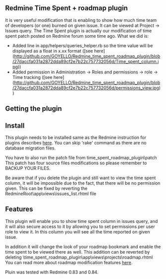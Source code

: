## Redmine Time Spent + roadmap plugin

It is very useful modification that is enabling to show how much time team of developers (or one) burned on given issue. It can be viewed at Project -> Issues   query.
The Time Spent plugin is actually our modification of time spent patch posted on Redmine forum some time ago. What we did is:
 
 * Added line in app/helpers/queries_helper.rb so the time value will be displayed as a float in x.xx format ([see here] (http://github.com/GOYELLO/Redmine_time_spent_roadmap_plugin/blob/27daccfa031a2872dda89cf2e7b22c757732056d/Time_spent_column.jpg))
 * Added permission in Administration -> Roles and permissions -> role -> Time tracking  ([see here] (http://github.com/GOYELLO/Redmine_time_spent_roadmap_plugin/blob/27daccfa031a2872dda89cf2e7b22c757732056d/permissions_view.jpg))


## Getting the plugin 

## Install

This plugin needs to be installed same as the Redmine instruction for plugins describes [here](http://www.redmine.org/wiki/1/Plugins). 
You can skip 'rake' command as there are no database migration files.

You have to also run the patch file from   time_spent_roadmap_plugin\patch   
This patch has four source files modifications so please remember to BACKUP YOUR FILES.

Be aware that if you delete the plugin and still want to view the time spent column, it will be impossible due to the fact, that there will be no permission given.
This can be fixed by reverting the   RedmineRoot\app\views\issues\_list.rhtml  file

## Features

This plugin will enable you to show time spent column in issues query, and it will also secure access to it by allowing you to set permissions per user role to view it. In this column you will see all the time reported on given issue. 

In addition it will change the look of your roadmap bookmark and enable the time spent to be viewed there as well. This addition can be reverted by deleting   \time_spent_roadmap_plugin\app\views\projects\roadmap.rhtml
You can read more about roadmap modification features [here](http://github.com/GOYELLO/Redmine_roadmap_upgrade/tree/master).

Pluin was tested with Redmine 0.83 and 0.84.


